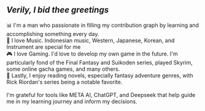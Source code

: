 ## <i>Verily, I bid thee greetings</i>
📊 I'm a man who passionate in filling my contribution graph by learning and accomplishing something every day. </br>
🎼 I love <a href="https://open.spotify.com/user/31eqh4vfut5zrnd5hhl2do2vma4e?si=r48sFhJ3QOGQc-CVW-R9WQ&fbclid=PAZXh0bgNhZW0CMTEAAaZvrXqiSmg1-goAvy7zLxFiAVecsHxexwiNaPHwyy3NmD9r73W0pT6DI04_aem_waQ6i9zIupp1zK_Z1xD8-w&nd=1&dlsi=4ddaa1f9208549c6" style="text-decoration: none;">Music</a>. Indonesian music, Western, Japanese, Korean, and Instrument are special for me  </br>
🎮 I love <a href="https://steamcommunity.com/profiles/76561199002808105/" style="text-decoration: none;">Gaming</a>. I'd love to develop my own game in the future. I'm particularly fond of the Final Fantasy and Suikoden series, played Skyrim, some online gacha games, and many others. </br>
📔 Lastly, I enjoy reading novels, especially fantasy adventure genres, with Rick Riordan's series being a notable favorite.</br>
</br>
I'm grateful for tools like META AI, ChatGPT, and Deepseek that help guide me in my learning journey and inform my decisions.

  <!--
<a href="https://info.flagcounter.com/D7KQ"><img src="https://s01.flagcounter.com/count/D7KQ/bg_000000/txt_FFFFFF/border_F0F0F0/columns_3/maxflags_1/viewers_0/labels_0/pageviews_0/flags_0/percent_0/" alt="Flag Counter" border="1"></a>

**sampm092/sampm092** is a ✨ _special_ ✨ repository because its `README.md` (this file) appears on your GitHub profile.

Here are some ideas to get you started:

- 🔭 I’m currently working on ...
- 🌱 I’m currently learning ...
- 👯 I’m looking to collaborate on ...
- 🤔 I’m looking for help with ...
- 💬 Ask me about ...
- 📫 How to reach me: ...
- 😄 Pronouns: ...
- ⚡ Fun fact: ...
-->
